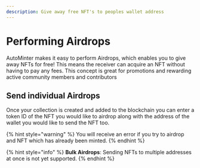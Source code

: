 ```yaml
---
description: Give away free NFT's to peoples wallet address
---
```


# Performing Airdrops

AutoMinter makes it easy to perform Airdrops, which enables you to give away NFTs for free! This means the receiver can acquire an NFT without having to pay any fees. This concept is great for promotions and rewarding active community members and contributors

## Send individual Airdrops

Once your collection is created and added to the blockchain you can enter a token ID of the NFT you would like to airdrop along with the address of the wallet you would like to send the NFT too.

{% hint style="warning" %}
You will receive an error if you try to airdrop and NFT which has already been minted.
{% endhint %}

{% hint style="info" %}
**Bulk Airdrops**: Sending NFTs to multiple addresses at once is not yet supported.
{% endhint %}
